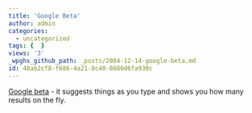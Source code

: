 ```yaml
---
title: 'Google Beta'
author: admin
categories:
  - uncategorized
tags: {  }
views: '3'
_wpghs_github_path: _posts/2004-12-14-google-beta.md
id: 48ab2cf8-f686-4a21-8c40-8686d6fa930c
---
```

<p><a href="http://www.google.com/webhp?complete=1&amp;hl=en">Google beta</a> - it suggests things as you type and shows you how many results on the fly.</p>
